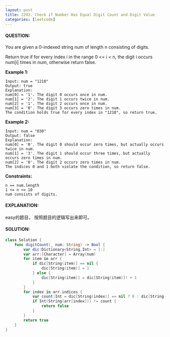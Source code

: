 ```yaml
---
layout: post
title: 2283. Check if Number Has Equal Digit Count and Digit Value
categories: [leetcode]
---
```

#### QUESTION:
You are given a 0-indexed string num of length n consisting of digits.

Return true if for every index i in the range 0 <= i < n, the digit i occurs num[i] times in num, otherwise return false.

 

__Example 1:__
```
Input: num = "1210"
Output: true
Explanation:
num[0] = '1'. The digit 0 occurs once in num.
num[1] = '2'. The digit 1 occurs twice in num.
num[2] = '1'. The digit 2 occurs once in num.
num[3] = '0'. The digit 3 occurs zero times in num.
The condition holds true for every index in "1210", so return true.
```
__Example 2:__
```
Input: num = "030"
Output: false
Explanation:
num[0] = '0'. The digit 0 should occur zero times, but actually occurs twice in num.
num[1] = '3'. The digit 1 should occur three times, but actually occurs zero times in num.
num[2] = '0'. The digit 2 occurs zero times in num.
The indices 0 and 1 both violate the condition, so return false.
```
 

__Constraints:__
```
n == num.length
1 <= n <= 10
num consists of digits.
```
#### EXPLANATION:

easy的题目， 按照题目的逻辑写出来即可。

#### SOLUTION:
```swift
class Solution {
    func digitCount(_ num: String) -> Bool {
        var dic:Dictionary<String,Int> = [:]
        var arr:[Character] = Array(num)
        for item in arr {
            if dic[String(item)] == nil {
                dic[String(item)] = 1
            } else {
                dic[String(item)] = dic[String(item)]! + 1
            }
        }
        for index in arr.indices {
            var count:Int = dic[String(index)] == nil ? 0 : dic[String(index)]!
            if Int(String(arr[index])) != count {
                return false
            }
        }
        return true
    }
}
```
